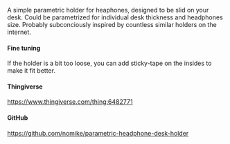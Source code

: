 A simple parametric holder for heaphones, designed to be slid on your desk. Could be parametrized for individual desk thickness and headphones size.
Probably subconciously inspired by countless similar holders on the internet.

#### Fine tuning

If the holder is a bit too loose, you can add sticky-tape on the insides to make it fit better.

#### Thingiverse

<https://www.thingiverse.com/thing:6482771>

#### GitHub

<https://github.com/nomike/parametric-headphone-desk-holder>
